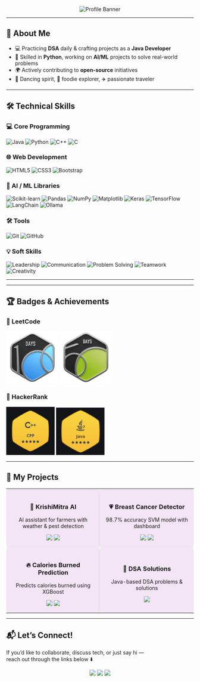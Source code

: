 <!-- TOP IMAGE -->
<p align="center">
  <img src="https://github.com/Shatakshi0216/Shatakshi0216/blob/main/Gemini_Generated_Image_psc2qupsc2qupsc2.png" alt="Profile Banner" width="300px">
</p>

---

## 💫 About Me
- 💻 Practicing **DSA** daily & crafting projects as a **Java Developer**  
- 🐍 Skilled in **Python**, working on **AI/ML** projects to solve real-world problems  
- 🌍 Actively contributing to **open-source** initiatives  
- 💃 Dancing spirit, 🍜 foodie explorer, ✈️ passionate traveler  

---

## 🛠 Technical Skills

### 💻 Core Programming
![Java](https://img.shields.io/badge/-Java-ED8B00?style=for-the-badge&logo=openjdk&logoColor=white)
![Python](https://img.shields.io/badge/-Python-3776AB?style=for-the-badge&logo=python&logoColor=white)
![C++](https://img.shields.io/badge/-C++-00599C?style=for-the-badge&logo=cplusplus&logoColor=white)
![C](https://img.shields.io/badge/-C-555555?style=for-the-badge&logo=c&logoColor=white)

### 🌐 Web Development
![HTML5](https://img.shields.io/badge/-HTML5-E34F26?style=for-the-badge&logo=html5&logoColor=white)
![CSS3](https://img.shields.io/badge/-CSS3-1572B6?style=for-the-badge&logo=css3&logoColor=white)
![Bootstrap](https://img.shields.io/badge/-Bootstrap-7952B3?style=for-the-badge&logo=bootstrap&logoColor=white)

### 🤖 AI / ML Libraries
![Scikit-learn](https://img.shields.io/badge/-Scikit--learn-F7931E?style=for-the-badge&logo=scikit-learn&logoColor=white)
![Pandas](https://img.shields.io/badge/-Pandas-150458?style=for-the-badge&logo=pandas&logoColor=white)
![NumPy](https://img.shields.io/badge/-NumPy-013243?style=for-the-badge&logo=numpy&logoColor=white)
![Matplotlib](https://img.shields.io/badge/-Matplotlib-0C55A5?style=for-the-badge&logo=matplotlib&logoColor=white)
![Keras](https://img.shields.io/badge/-Keras-D00000?style=for-the-badge&logo=keras&logoColor=white)
![TensorFlow](https://img.shields.io/badge/-TensorFlow-FF6F00?style=for-the-badge&logo=tensorflow&logoColor=white)
![LangChain](https://img.shields.io/badge/-LangChain-0C5E4D?style=for-the-badge&logoColor=white)
![Ollama](https://img.shields.io/badge/-Ollama-000000?style=for-the-badge&logoColor=white)

### 🛠 Tools
![Git](https://img.shields.io/badge/-Git-F05032?style=for-the-badge&logo=git&logoColor=white)
![GitHub](https://img.shields.io/badge/-GitHub-181717?style=for-the-badge&logo=github&logoColor=white)

### 💡 Soft Skills
![Leadership](https://img.shields.io/badge/-Leadership-8E24AA?style=for-the-badge&logoColor=white)
![Communication](https://img.shields.io/badge/-Communication-039BE5?style=for-the-badge&logoColor=white)
![Problem Solving](https://img.shields.io/badge/-Problem%20Solving-43A047?style=for-the-badge&logoColor=white)
![Teamwork](https://img.shields.io/badge/-Teamwork-FFB300?style=for-the-badge&logoColor=white)
![Creativity](https://img.shields.io/badge/-Creativity-F50057?style=for-the-badge&logoColor=white)


---





---

## 🏆 Badges & Achievements

### 🥇 LeetCode
<p>
  <img src="https://github.com/Shatakshi0216/Shatakshi0216/blob/main/100%20days.gif" width="140">
  <img src="https://github.com/Shatakshi0216/Shatakshi0216/blob/main/50Days.gif" width="140">
</p>

### 🥈 HackerRank
<p>
  <img src="https://github.com/Shatakshi0216/Shatakshi0216/blob/main/Cpp%205%20star.png" width="130">
  <img src="https://github.com/Shatakshi0216/Shatakshi0216/blob/main/Java%205%20star.png" width="130">
</p>

---

## 🚀 My Projects

<table>
<tr>
<td width="50%" align="center" style="background-color:#f3e5f5; border-radius:10px; padding:15px; box-shadow:0 4px 8px rgba(0,0,0,0.1);">
  
<h3>🌱 KrishiMitra AI</h3>
<p>AI assistant for farmers with weather & pest detection</p>
<a href="https://github.com/Shatakshi0216/KrishiMitra-AI"><img src="https://img.shields.io/badge/GitHub-Repo-181717?style=for-the-badge&logo=github&logoColor=white"></a>  
<a href="https://krishimitra-ai.streamlit.app/"><img src="https://img.shields.io/badge/Live-Demo-6A1B9A?style=for-the-badge"></a>

</td>

<td width="50%" align="center" style="background-color:#f3e5f5; border-radius:10px; padding:15px; box-shadow:0 4px 8px rgba(0,0,0,0.1);">
  
<h3>💗 Breast Cancer Detector</h3>
<p>98.7% accuracy SVM model with dashboard</p>
<a href="https://github.com/Shatakshi0216/breast-cancer-detector"><img src="https://img.shields.io/badge/GitHub-Repo-181717?style=for-the-badge&logo=github&logoColor=white"></a>  
<a href="https://breast-cancer-detectorr.streamlit.app/"><img src="https://img.shields.io/badge/Live-Demo-6A1B9A?style=for-the-badge"></a>

</td>
</tr>

<tr>
<td width="50%" align="center" style="background-color:#f3e5f5; border-radius:10px; padding:15px; box-shadow:0 4px 8px rgba(0,0,0,0.1);">
  
<h3>🔥 Calories Burned Prediction</h3>
<p>Predicts calories burned using XGBoost</p>
<a href="https://github.com/Shatakshi0216/calories-burned-prediction"><img src="https://img.shields.io/badge/GitHub-Repo-181717?style=for-the-badge&logo=github&logoColor=white"></a>  
<a href="https://calories-burned-prediction.streamlit.app/"><img src="https://img.shields.io/badge/Live-Demo-6A1B9A?style=for-the-badge"></a>

</td>

<td width="50%" align="center" style="background-color:#f3e5f5; border-radius:10px; padding:15px; box-shadow:0 4px 8px rgba(0,0,0,0.1);">
  
<h3>🧩 DSA Solutions</h3>
<p>Java-based DSA problems & solutions</p>
<a href="https://github.com/Shatakshi0216/DSA"><img src="https://img.shields.io/badge/GitHub-Repo-181717?style=for-the-badge&logo=github&logoColor=white"></a>  

</td>
</tr>
</table>

---

## 📬 Let’s Connect!
If you’d like to collaborate, discuss tech, or just say hi —  
reach out through the links below ⬇️

<p align="center">
  <a href="mailto:shatakshitiwari021@gmail.com"><img src="https://img.shields.io/badge/Email-D14836?style=for-the-badge&logo=gmail&logoColor=white"/></a>
  <a href="https://www.linkedin.com/in/shatakshitiwari017/"><img src="https://img.shields.io/badge/LinkedIn-0A66C2?style=for-the-badge&logo=linkedin&logoColor=white"/></a>
  <a href="https://github.com/Shatakshi0216"><img src="https://img.shields.io/badge/GitHub-181717?style=for-the-badge&logo=github&logoColor=white"/></a>
</p>
